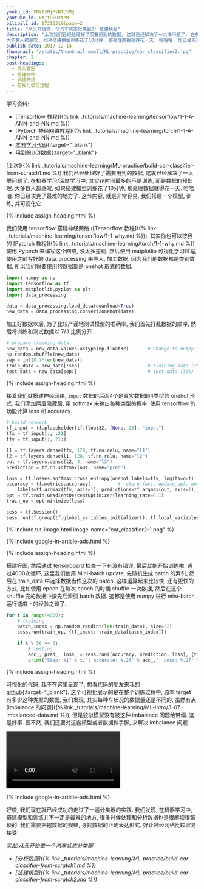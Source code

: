 ```yaml
---
youku_id: XMzIzNjMxNTE5Mg
youtube_id: 0AjtDFUzteM
bilibili_id: 17310310&page=2
title: "从头开始做一个汽车状态分类器2: 搭建模型"
description: "上次我们已经处理好了需要用到的数据, 这就已经解决了一大堆问题了. 在机器学习/深度学习中, 其实花时间最多的不是训练, 而是数据的预处理.
大多数人都感叹, 如果搭建模型训练花了10分钟, 那处理数据就得花一天. 哈哈哈. 你已经攻克了最难的地方了. 这节内容, 就是非常容易, 我们搭建一个模型, 训练, 并可视化它."
publish-date: 2017-12-14
thumbnail: "/static/thumbnail-small/ML-practice/car_classifier2.jpg"
chapter: 2
post-headings:
  - 导入数据
  - 搭建网络
  - 训练网络
  - 可视化学习过程
---
```


学习资料:
  * [Tensorflow 教程]({% link _tutorials/machine-learning/tensorflow/1-1-A-ANN-and-NN.md %})
  * [Pytorch 神经网络教程]({% link _tutorials/machine-learning/torch/1-1-A-ANN-and-NN.md %})
  * [本节学习代码](https://github.com/unitytutorial/train-classifier-from-scratch){:target="_blank"}
  * 用到的[UCI数据](http://archive.ics.uci.edu/ml/datasets/Car+Evaluation){:target="_blank"}



[上次]({% link _tutorials/machine-learning/ML-practice/build-car-classifier-from-scratch1.md %})
我们已经处理好了需要用到的数据, 这就已经解决了一大堆问题了. 在机器学习/深度学习中, 其实花时间最多的不是训练, 而是数据的预处理.
大多数人都感叹, 如果搭建模型训练花了10分钟, 那处理数据就得花一天. 哈哈哈. 你已经攻克了最难的地方了. 这节内容, 就是非常容易,
我们搭建一个模型, 训练, 并可视化它.





{% include assign-heading.html %}

我们使用 tensorflow 搭建神经网络 ([Tensorflow 教程]({% link _tutorials/machine-learning/tensorflow/1-1-why.md %})),
其实你也可以按我的 [Pytorch 教程]({% link _tutorials/machine-learning/torch/1-1-why.md %})
使用 Pytorch 来编写这个网络, 没太多差别. 然后使用 matplotlib 可视化学习过程, 使用之前写好的 data_processing 来导入, 加工数据.
因为我们的数据都是类别数据, 所以我们将要使用的数据都是 onehot 形式的数据.

```python
import numpy as np
import tensorflow as tf
import matplotlib.pyplot as plt
import data_processing

data = data_processing.load_data(download=True)
new_data = data_processing.convert2onehot(data)
```

加工好数据以后, 为了比较严谨地测试模型的准确率, 我们首先打乱数据的顺序, 然后将训练和测试数据以 7/3 比例分开.

```python
# prepare training data
new_data = new_data.values.astype(np.float32)       # change to numpy array and float32
np.random.shuffle(new_data)
sep = int(0.7*len(new_data))
train_data = new_data[:sep]                         # training data (70%)
test_data = new_data[sep:]                          # test data (30%)
```






{% include assign-heading.html %}

接着我们就搭建神经网络, `input` 数据的后面4个是真实数据的4类型的 onehot 形式.
我们添加两层隐藏层, 用 softmax 来输出每种类型的概率. 使用 tensorflow 的功能计算 loss 和 accuracy.

```python
# build network
tf_input = tf.placeholder(tf.float32, [None, 25], "input")
tfx = tf_input[:, :21]
tfy = tf_input[:, 21:]

l1 = tf.layers.dense(tfx, 128, tf.nn.relu, name="l1")
l2 = tf.layers.dense(l1, 128, tf.nn.relu, name="l2")
out = tf.layers.dense(l2, 4, name="l3")
prediction = tf.nn.softmax(out, name="pred")

loss = tf.losses.softmax_cross_entropy(onehot_labels=tfy, logits=out)
accuracy = tf.metrics.accuracy(          # return (acc, update_op), and create 2 local variables
    labels=tf.argmax(tfy, axis=1), predictions=tf.argmax(out, axis=1),)[1]
opt = tf.train.GradientDescentOptimizer(learning_rate=0.1)
train_op = opt.minimize(loss)

sess = tf.Session()
sess.run(tf.group(tf.global_variables_initializer(), tf.local_variables_initializer()))
```

{% include tut-image.html image-name="car_classifier2-1.png" %}




{% include google-in-article-ads.html %}

{% include assign-heading.html %}

搭建好图, 然后通过 tensorboard 检查一下有没有错误, 最后就能开始训练啦.
通过4000次循环, 这里我们使用 Mini-batch update, 先随机生成 batch 的索引, 然后在 train_data 中选择数据当作这次的 batch.
这样运算起来比较快. 还有更快的方式, 比如使用 epoch 在每次 epoch 的时候 shuffle 一次数据, 然后在这个 shuffle 完的数据中按先后索引 batch 数据.
这都是使用 numpy 进行 mini-batch 运行速度上的经验之谈了.

```python
for t in range(4000):
    # training
    batch_index = np.random.randint(len(train_data), size=32)
    sess.run(train_op, {tf_input: train_data[batch_index]})

    if t % 50 == 0:
        # testing
        acc_, pred_, loss_ = sess.run([accuracy, prediction, loss], {tf_input: test_data})
        print("Step: %i" % t,"| Accurate: %.2f" % acc_,"| Loss: %.2f" % loss_,)
```






{% include assign-heading.html %}

可视化的代码, 我不在这里呈现了, 想看代码的朋友来我的 [github](https://github.com/unitytutorial/train-classifier-from-scratch/blob/master/model.py){:target="_blank"}.
这个可视化展示的是在整个训练过程中, 原本 target 有多少这种类型的数据, 我们发现, 其实每种车状况的数据量还是不同的,
虽然有点 [imbalance 的问题]({% link _tutorials/machine-learning/ML-intro/3-07-imbalanced-data.md %}),
但是貌似模型没有被这种 imbalance 问题给带偏. 这是好事. 要不然, 我们还要对这套模型或者数据做手脚, 来解决 imbalance 问题.

<video class="tut-content-video" controls loop autoplay muted>
  <source src="/static/results/ML-practice/car_classifier1-1.mp4" type="video/mp4">
  Your browser does not support HTML5 video.
</video>

{% include google-in-article-ads.html %}

好啦, 我们现在就已经成功的走过了一遍分类器的实践. 我们发现, 在机器学习中, 搭建模型和训练并不一定是最难的地方,
很多时候处理和分析数据也是很麻烦很繁琐的. 我们需要把握数据的规律, 寻找数据的正确表达形式. 好让神经网络比较容易接受.






*实战:从头开始做一个汽车状态分类器*

* *[分析数据]({% link _tutorials/machine-learning/ML-practice/build-car-classifier-from-scratch1.md %})*
* *[搭建模型]({% link _tutorials/machine-learning/ML-practice/build-car-classifier-from-scratch2.md %})*